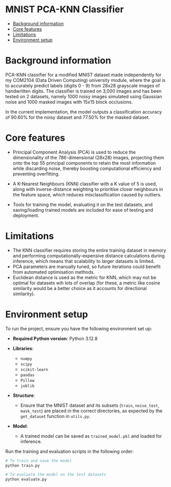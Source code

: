 # MNIST PCA-KNN Classifier

   * [Background information](#background-information)
   * [Core features](#core-features)
   * [Limitations](#limitations)
   * [Environment setup](#environment-setup)


# Background information

PCA-KNN classifier for a modified MNIST dataset made independently for my COM2104 (Data Driven Computing) university module, where the goal is to accurately predict labels (digits 0 - 9) from 28x28 grayscale images of handwritten digits. 
The classifier is trained on 3,000 images and has been tested on 2 datasets, namely 1000 noisy images simulated using Gaussian noise and 1000 masked images with 15x15 block occlusions. 

In the current implementation, the model outputs a classification accuracy of 90.60% for the noisy dataset and 77.50% for the masked dataset.


# Core features

- Principal Component Analysis (PCA) is used to reduce the dimensionality of the 786-dimensional (28x28) images, projecting them onto the top 55 principal components to retain the most information while
  discarding noise, thereby boosting computational efficiency and preventing overfitting.

- A K-Nearest Neighbours (KNN) classifier with a K value of 5 is used, along with inverse-distance weighting to prioritise closer neighbours in the feature space,
  which reduces misclassification caused by outliers.

- Tools for training the model, evaluating it on the test datasets, and saving/loading trained models are included for ease of testing and deployment.


# Limitations

 * The KNN classifier requires storing the entire training dataset in memory and performing computationally-expensive distance calculations during inference, which means
   that scalability to larger datasets is limited.
 * PCA parameters are manually tuned, so future iterations could benefit from automated optimisation methods.
 * Euclidean distance is used as the metric for KNN, which may not be optimal for datasets wih lots of overlap (for these, a metric like cosine similarity
   would be a better choice as it accounts for directional similarity).


# Environment setup

To run the project, ensure you have the following environment set up:

- **Required Python version**: Python 3.12.8
- **Libraries**:
   - `numpy`
   - `scipy`
   - `scikit-learn`
   - `pandas`
   - `Pillow`
   - `joblib`

- **Structure**:
   - Ensure that the MNIST dataset and its subsets (`train`, `noise_test`, `mask_test`) are placed in the correct directories, as expected by the `get_dataset` function in `utils.py`.

- **Model**:
   - A trained model can be saved as `trained_model.pkl` and loaded for inference.

Run the training and evaluation scripts in the following order:

```bash
# To train and save the model
python train.py

# To evaluate the model on the test datasets
python evaluate.py 

